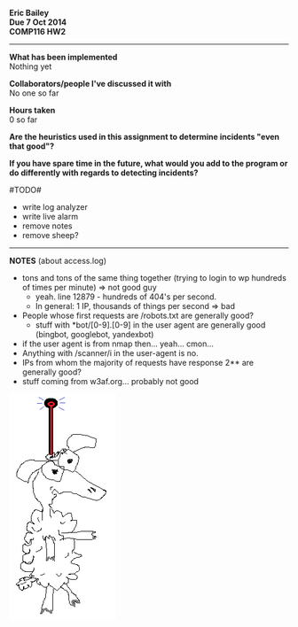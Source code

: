 **Eric Bailey  
Due 7 Oct 2014  
COMP116 HW2**

---

**What has been implemented**  
Nothing yet

**Collaborators/people I've discussed it with**  
No one so far

**Hours taken**  
0 so far

**Are the heuristics used in this assignment to determine incidents "even that good"?**


**If you have spare time in the future, what would you add to the program or do differently with regards to detecting incidents?**


#TODO#
* write log analyzer
* write live alarm
* remove notes
* remove sheep?

---

**NOTES** (about access.log)
* tons and tons of the same thing together (trying to login to wp hundreds of times per minute) => not good guy
    * yeah. line 12879 - hundreds of 404's per second.
    * In general: 1 IP, thousands of things per second => bad
* People whose first requests are /robots.txt are generally good?
    * stuff with \*bot/[0-9].[0-9] in the user agent are generally good (bingbot, googlebot, yandexbot)
* if the user agent is from nmap then... yeah... cmon...
* Anything with /scanner/i in the user-agent is no.
* IPs from whom the majority of requests have response 2\*\* are generally good?
* stuff coming from w3af.org... probably not good

![sheep](sheep.png)
